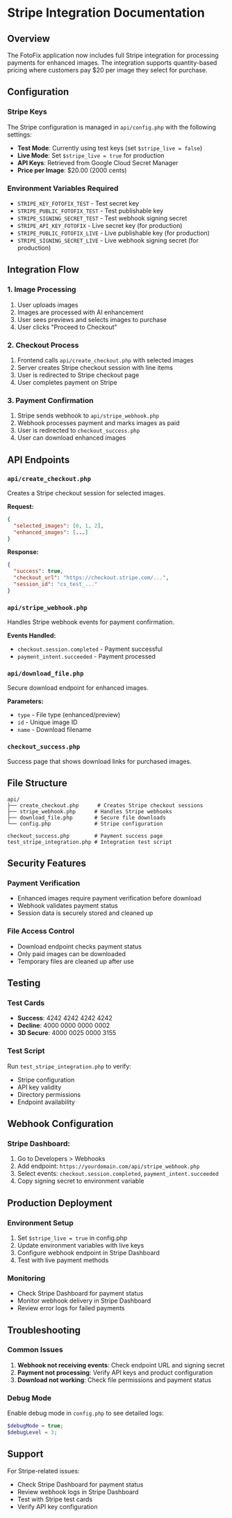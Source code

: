 # Stripe Integration Documentation

## Overview

The FotoFix application now includes full Stripe integration for processing payments for enhanced images. The integration supports quantity-based pricing where customers pay $20 per image they select for purchase.

## Configuration

### Stripe Keys
The Stripe configuration is managed in `api/config.php` with the following settings:

- **Test Mode**: Currently using test keys (set `$stripe_live = false`)
- **Live Mode**: Set `$stripe_live = true` for production
- **API Keys**: Retrieved from Google Cloud Secret Manager
- **Price per Image**: $20.00 (2000 cents)

### Environment Variables Required
- `STRIPE_KEY_FOTOFIX_TEST` - Test secret key
- `STRIPE_PUBLIC_FOTOFIX_TEST` - Test publishable key
- `STRIPE_SIGNING_SECRET_TEST` - Test webhook signing secret
- `STRIPE_API_KEY_FOTOFIX` - Live secret key (for production)
- `STRIPE_PUBLIC_FOTOFIX_LIVE` - Live publishable key (for production)
- `STRIPE_SIGNING_SECRET_LIVE` - Live webhook signing secret (for production)

## Integration Flow

### 1. Image Processing
1. User uploads images
2. Images are processed with AI enhancement
3. User sees previews and selects images to purchase
4. User clicks "Proceed to Checkout"

### 2. Checkout Process
1. Frontend calls `api/create_checkout.php` with selected images
2. Server creates Stripe checkout session with line items
3. User is redirected to Stripe checkout page
4. User completes payment on Stripe

### 3. Payment Confirmation
1. Stripe sends webhook to `api/stripe_webhook.php`
2. Webhook processes payment and marks images as paid
3. User is redirected to `checkout_success.php`
4. User can download enhanced images

## API Endpoints

### `api/create_checkout.php`
Creates a Stripe checkout session for selected images.

**Request:**
```json
{
  "selected_images": [0, 1, 2],
  "enhanced_images": [...]
}
```

**Response:**
```json
{
  "success": true,
  "checkout_url": "https://checkout.stripe.com/...",
  "session_id": "cs_test_..."
}
```

### `api/stripe_webhook.php`
Handles Stripe webhook events for payment confirmation.

**Events Handled:**
- `checkout.session.completed` - Payment successful
- `payment_intent.succeeded` - Payment processed

### `api/download_file.php`
Secure download endpoint for enhanced images.

**Parameters:**
- `type` - File type (enhanced/preview)
- `id` - Unique image ID
- `name` - Download filename

### `checkout_success.php`
Success page that shows download links for purchased images.

## File Structure

```
api/
├── create_checkout.php      # Creates Stripe checkout sessions
├── stripe_webhook.php      # Handles Stripe webhooks
├── download_file.php       # Secure file downloads
└── config.php              # Stripe configuration

checkout_success.php        # Payment success page
test_stripe_integration.php # Integration test script
```

## Security Features

### Payment Verification
- Enhanced images require payment verification before download
- Webhook validates payment status
- Session data is securely stored and cleaned up

### File Access Control
- Download endpoint checks payment status
- Only paid images can be downloaded
- Temporary files are cleaned up after use

## Testing

### Test Cards
- **Success**: 4242 4242 4242 4242
- **Decline**: 4000 0000 0000 0002
- **3D Secure**: 4000 0025 0000 3155

### Test Script
Run `test_stripe_integration.php` to verify:
- Stripe configuration
- API key validity
- Directory permissions
- Endpoint availability

## Webhook Configuration

### Stripe Dashboard:
1. Go to Developers > Webhooks
2. Add endpoint: `https://yourdomain.com/api/stripe_webhook.php`
3. Select events: `checkout.session.completed`, `payment_intent.succeeded`
4. Copy signing secret to environment variable

## Production Deployment

### Environment Setup
1. Set `$stripe_live = true` in config.php
2. Update environment variables with live keys
3. Configure webhook endpoint in Stripe Dashboard
4. Test with live payment methods

### Monitoring
- Check Stripe Dashboard for payment status
- Monitor webhook delivery in Stripe Dashboard
- Review error logs for failed payments

## Troubleshooting

### Common Issues
1. **Webhook not receiving events**: Check endpoint URL and signing secret
2. **Payment not processing**: Verify API keys and product configuration
3. **Download not working**: Check file permissions and payment status

### Debug Mode
Enable debug mode in `config.php` to see detailed logs:
```php
$debugMode = true;
$debugLevel = 3;
```

## Support

For Stripe-related issues:
- Check Stripe Dashboard for payment status
- Review webhook logs in Stripe Dashboard
- Test with Stripe test cards
- Verify API key configuration
